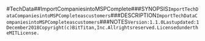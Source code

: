 #TechData##ImportCompaniesintoMSPComplete###SYNOPSIS```ImportTechDataCompaniesintoMSPCompleteascustomers```###DESCRIPTION```ImportTechDataCompaniesintoMSPCompleteascustomers```###NOTES```Version:1.1.0Lastupdated:1December2018Copyright(c)BitTitan,Inc.Allrightsreserved.LicensedundertheMITLicense.```
